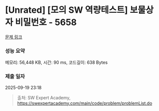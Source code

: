 # [Unrated] [모의 SW 역량테스트] 보물상자 비밀번호 - 5658 

[문제 링크](https://swexpertacademy.com/main/code/problem/problemDetail.do?contestProbId=AWXRUN9KfZ8DFAUo) 

### 성능 요약

메모리: 56,448 KB, 시간: 90 ms, 코드길이: 638 Bytes

### 제출 일자

2025-09-19 23:18



> 출처: SW Expert Academy, https://swexpertacademy.com/main/code/problem/problemList.do